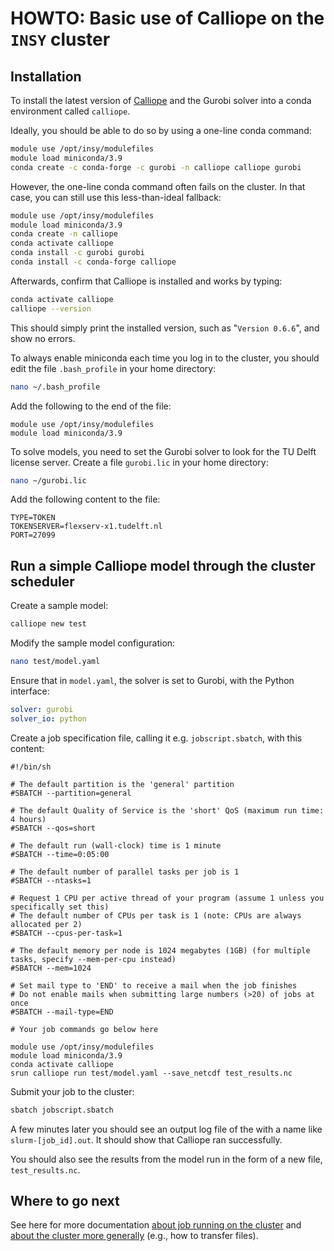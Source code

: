 # HOWTO: Basic use of Calliope on the `INSY` cluster

## Installation

To install the latest version of [Calliope](https://www.callio.pe/) and the Gurobi solver into a conda environment called `calliope`.

Ideally, you should be able to do so by using a one-line conda command:

```bash
module use /opt/insy/modulefiles
module load miniconda/3.9
conda create -c conda-forge -c gurobi -n calliope calliope gurobi
```

However, the one-line conda command often fails on the cluster. In that case, you can still use this less-than-ideal fallback:
```bash
module use /opt/insy/modulefiles
module load miniconda/3.9
conda create -n calliope
conda activate calliope
conda install -c gurobi gurobi
conda install -c conda-forge calliope
```

Afterwards, confirm that Calliope is installed and works by typing:

```bash
conda activate calliope
calliope --version
```

This should simply print the installed version, such as "`Version 0.6.6`", and show no errors.

To always enable miniconda each time you log in to the cluster, you should edit the file ``.bash_profile`` in your home directory:

```bash
nano ~/.bash_profile
```

Add the following to the end of the file:

```
module use /opt/insy/modulefiles
module load miniconda/3.9
```

To solve models, you need to set the Gurobi solver to look for the TU Delft license server. Create a file `gurobi.lic` in your home directory:

```bash
nano ~/gurobi.lic
```

Add the following content to the file:

```
TYPE=TOKEN
TOKENSERVER=flexserv-x1.tudelft.nl
PORT=27099
```

## Run a simple Calliope model through the cluster scheduler

Create a sample model:

```bash
calliope new test
```

Modify the sample model configuration:

```bash
nano test/model.yaml
```

Ensure that in `model.yaml`, the solver is set to Gurobi, with the Python interface:

```yaml
solver: gurobi
solver_io: python
```

Create a job specification file, calling it e.g. `jobscript.sbatch`, with this content:

```
#!/bin/sh

# The default partition is the 'general' partition
#SBATCH --partition=general

# The default Quality of Service is the 'short' QoS (maximum run time: 4 hours)
#SBATCH --qos=short

# The default run (wall-clock) time is 1 minute
#SBATCH --time=0:05:00

# The default number of parallel tasks per job is 1
#SBATCH --ntasks=1

# Request 1 CPU per active thread of your program (assume 1 unless you specifically set this)
# The default number of CPUs per task is 1 (note: CPUs are always allocated per 2)
#SBATCH --cpus-per-task=1

# The default memory per node is 1024 megabytes (1GB) (for multiple tasks, specify --mem-per-cpu instead)
#SBATCH --mem=1024

# Set mail type to 'END' to receive a mail when the job finishes
# Do not enable mails when submitting large numbers (>20) of jobs at once
#SBATCH --mail-type=END

# Your job commands go below here

module use /opt/insy/modulefiles
module load miniconda/3.9
conda activate calliope
srun calliope run test/model.yaml --save_netcdf test_results.nc
```

Submit your job to the cluster:

```bash
sbatch jobscript.sbatch
```

A few minutes later you should see an output log file of the with a name like `slurm-[job_id].out`. It should show that Calliope ran successfully.

You should also see the results from the model run in the form of a new file, `test_results.nc`.

## Where to go next

See here for more documentation [about job running on the cluster](https://docs.google.com/presentation/d/10A0_0eNRBYd87E1h1YN6bsIFaZaua5qJkfBbnBKAr6o/present) and [about the cluster more generally](http://insy.ewi.tudelft.nl/content/hpc-cluster) (e.g., how to transfer files).
